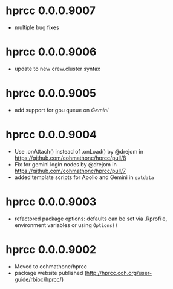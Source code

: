 # hprcc 0.0.0.9007
 
* multiple bug fixes

# hprcc 0.0.0.9006

* update to new crew.cluster syntax

# hprcc 0.0.0.9005

* add support for gpu queue on _Gemini_

# hprcc 0.0.0.9004

* Use .onAttach() instead of .onLoad() by @drejom in https://github.com/cohmathonc/hprcc/pull/8
* Fix for gemini login nodes by @drejom in https://github.com/cohmathonc/hprcc/pull/7
* added template scripts for Apollo and Gemini in `extdata`

# hprcc 0.0.0.9003

* refactored package options: defaults can be set via .Rprofile, environment variables or using `Options()`

# hprcc 0.0.0.9002

* Moved to cohmathonc/hprcc
* package website published (http://hprcc.coh.org/user-guide/rbioc/hprcc/)
